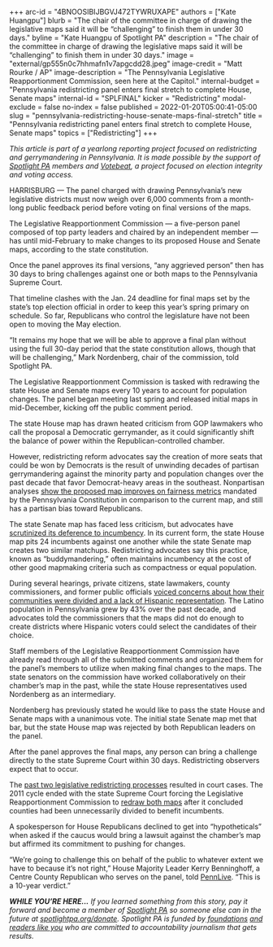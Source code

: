 +++
arc-id = "4BNOOSIBIJBGVJ472TYWRUXAPE"
authors = ["Kate Huangpu"]
blurb = "The chair of the committee in charge of drawing the legislative maps said it will be “challenging” to finish them in under 30 days."
byline = "Kate Huangpu of Spotlight PA"
description = "The chair of the committee in charge of drawing the legislative maps said it will be “challenging” to finish them in under 30 days."
image = "external/gp555n0c7hhmafn1v7apgcdd28.jpeg"
image-credit = "Matt Rourke / AP"
image-description = "The Pennsylvania Legislative Reapportionment Commission, seen here at the Capitol."
internal-budget = "Pennsylvania redistricting panel enters final stretch to complete House, Senate maps"
internal-id = "SPLFINAL"
kicker = "Redistricting"
modal-exclude = false
no-index = false
published = 2022-01-20T05:00:41-05:00
slug = "pennsylvania-redistricting-house-senate-maps-final-stretch"
title = "Pennsylvania redistricting panel enters final stretch to complete House, Senate maps"
topics = ["Redistricting"]
+++

<i>This article is part of a yearlong reporting project focused on redistricting and gerrymandering in Pennsylvania. It is made possible by the support of </i><a href="https://www.spotlightpa.org/"><i>Spotlight PA</i></a><i> members and </i><a href="https://votebeat.org/"><i>Votebeat</i></a><i>, a project focused on election integrity and voting access.</i>

HARRISBURG — The panel charged with drawing Pennsylvania’s new legislative districts must now weigh over 6,000 comments from a month-long public feedback period before voting on final versions of the maps.

The Legislative Reapportionment Commission — a five-person panel composed of top party leaders and chaired by an independent member — has until mid-February to make changes to its proposed House and Senate maps, according to the state constitution.

Once the panel approves its final versions, “any aggrieved person” then has 30 days to bring challenges against one or both maps to the Pennsylvania Supreme Court.

<script src="https://www.spotlightpa.org/embed.js" async></script><div data-spl-embed-version="1" data-spl-src="https://www.spotlightpa.org/embeds/newsletter/"></div>

That timeline clashes with the Jan. 24 deadline for final maps set by the state’s top election official in order to keep this year’s spring primary on schedule. So far, Republicans who control the legislature have not been open to moving the May election.

“It remains my hope that we will be able to approve a final plan without using the full 30-day period that the state constitution allows, though that will be challenging,” Mark Nordenberg, chair of the commission, told Spotlight PA.

The Legislative Reapportionment Commission is tasked with redrawing the state House and Senate maps every 10 years to account for population changes. The panel began meeting last spring and released initial maps in mid-December, kicking off the public comment period.

The state House map has drawn heated criticism from GOP lawmakers who call the proposal a Democratic gerrymander, as it could significantly shift the balance of power within the Republican-controlled chamber.

However, redistricting reform advocates say the creation of more seats that could be won by Democrats is the result of unwinding decades of partisan gerrymandering against the minority party and population changes over the past decade that favor Democrat-heavy areas in the southeast. Nonpartisan analyses <a href="https://www.spotlightpa.org/news/2021/12/pennsylvania-redistricting-state-house-map-score-analysis/" target="_blank">show the proposed map improves on fairness metrics</a> mandated by the Pennsylvania Constitution in comparison to the current map, and still has a partisan bias toward Republicans.

The state Senate map has faced less criticism, but advocates have <a href="https://www.spotlightpa.org/news/2021/12/pennsylvania-redistricting-state-senate-map-analysis-score/" target="_blank">scrutinized its deference to incumbency</a>. In its current form, the state House map pits 24 incumbents against one another while the state Senate map creates two similar matchups. Redistricting advocates say this practice, known as “buddymandering,” often maintains incumbency at the cost of other good mapmaking criteria such as compactness or equal population.

During several hearings, private citizens, state lawmakers, county commissioners, and former public officials <a href="https://www.spotlightpa.org/news/2022/01/pennsylvania-redistricting-hispanic-represenation-proposed-maps/" target="_blank">voiced concerns about how their communities were divided and a lack of Hispanic representation</a>. The Latino population in Pennsylvania grew by 43% over the past decade, and advocates told the commissioners that the maps did not do enough to create districts where Hispanic voters could select the candidates of their choice.

Staff members of the Legislative Reapportionment Commission have already read through all of the submitted comments and organized them for the panel’s members to utilize when making final changes to the maps. The state senators on the commission have worked collaboratively on their chamber’s map in the past, while the state House representatives used Nordenberg as an intermediary.

Nordenberg has previously stated he would like to pass the state House and Senate maps with a unanimous vote. The initial state Senate map met that bar, but the state House map was rejected by both Republican leaders on the panel.

After the panel approves the final maps, any person can bring a challenge directly to the state Supreme Court within 30 days. Redistricting observers expect that to occur.

<script src="https://www.spotlightpa.org/embed.js" async></script><div data-spl-embed-version="1" data-spl-src="https://www.spotlightpa.org/embeds/donate/"></div>

The <a href="https://redistricting.lls.edu/state/pennsylvania/?cycle=2000&level=State%20Lower&startdate=2001-12-28">past two legislative redistricting processes</a> resulted in court cases. The 2011 cycle ended with the state Supreme Court forcing the Legislative Reapportionment Commission to <a href="https://www.post-gazette.com/news/state/2012/01/26/Pa-Supreme-Court-tosses-out-redrawn-legislative-districts/stories/201201260325" target="_blank">redraw both maps</a> after it concluded counties had been unnecessarily divided to benefit incumbents.

A spokesperson for House Republicans declined to get into “hypotheticals” when asked if the caucus would bring a lawsuit against the chamber’s map but affirmed its commitment to pushing for changes.

“We’re going to challenge this on behalf of the public to whatever extent we have to because it’s not right,” House Majority Leader Kerry Benninghoff, a Centre County Republican who serves on the panel, told <a href="https://www.pennlive.com/news/2022/01/proposed-new-state-house-map-an-unwelcome-gift-to-cumberland-county-officials-say.html">PennLive</a>. “This is a 10-year verdict.”

<i><b>WHILE YOU’RE HERE...</b></i><i> If you learned something from this story, pay it forward and become a member of </i><a href="https://www.spotlightpa.org/"><i>Spotlight PA</i></a><i> so someone else can in the future at </i><a href="http://spotlightpa.org/donate"><i>spotlightpa.org/donate</i></a><i>. Spotlight PA is funded by</i><a href="https://www.spotlightpa.org/support"><i> foundations</i></a><i> </i><a href="https://www.spotlightpa.org/support"><i>and readers like you</i></a><i> who are committed to accountability journalism that gets results.</i>
